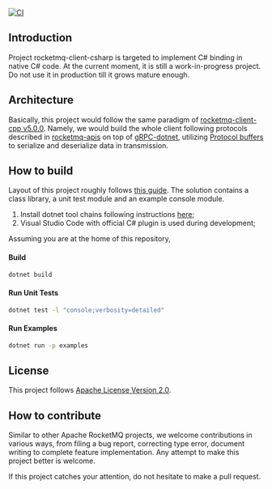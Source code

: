 [![CI](https://github.com/lizhanhui/rocketmq-client-csharp/actions/workflows/main.yml/badge.svg)](https://github.com/lizhanhui/rocketmq-client-csharp/actions/workflows/main.yml)

Introduction
--------------
Project rocketmq-client-csharp is targeted to implement C# binding in native C# code. At the current moment, it is still a work-in-progress project. Do not use it in production till it grows mature enough.

Architecture
--------------
Basically, this project would follow the same paradigm of [rocketmq-client-cpp v5.0.0](https://github.com/apache/rocketmq-client-cpp/tree/main). Namely, we would build the whole client following protocols described in [rocketmq-apis](https://github.com/apache/rocketmq-apis) on top of [gRPC-dotnet](https://github.com/grpc/grpc-dotnet), utilizing [Protocol buffers](https://developers.google.com/protocol-buffers) to serialize and deserialize data in transmission.


How to build
-----------------
Layout of this project roughly follows [this guide](https://docs.microsoft.com/en-us/dotnet/core/tutorials/library-with-visual-studio-code?pivots=dotnet-5-0). The solution contains a class library, a unit test module and an example console module.

1. Install dotnet tool chains following instructions [here](https://dotnet.microsoft.com/en-us/download);
2. Visual Studio Code with official C# plugin is used during development;

Assuming you are at the home of this repository,
#### Build

```sh
dotnet build
```

#### Run Unit Tests
```sh
dotnet test -l "console;verbosity=detailed"
```

#### Run Examples
```sh
dotnet run -p examples
```

License
------------------
This project follows [Apache License Version 2.0](./LICENSE). 

How to contribute
------------------
Similar to other Apache RocketMQ projects, we welcome contributions in various ways, from filing a bug report, correcting type error, document writing to complete feature implementation. Any attempt to make this project better is welcome.

If this project catches your attention, do not hesitate to make a pull request.